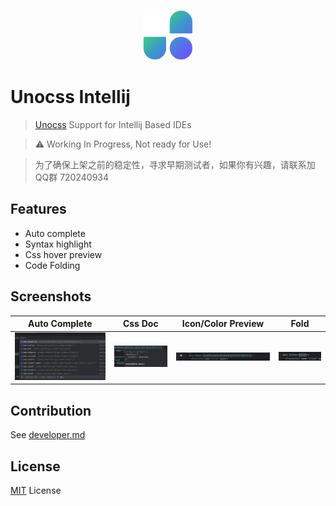 <p align="center">
    <img src="docs/logo.svg" style="width: 5rem; height: 5rem"/>
</p>

# Unocss Intellij

> <a href="https://github.com/unocss/unocss">Unocss</a> Support for Intellij Based IDEs

> ⚠ Working In Progress, Not ready for Use!

> 为了确保上架之前的稳定性，寻求早期测试者，如果你有兴趣，请联系加QQ群 720240934

## Features

- Auto complete
- Syntax highlight
- Css hover preview
- Code Folding

## Screenshots

| Auto Complete                               | Css Doc                                        | Icon/Color Preview                            | Fold                                  |
|---------------------------------------------|------------------------------------------------|-----------------------------------------------|---------------------------------------|
| <img src="docs/screenshots/completion.png"> | <img src="docs/screenshots/documentation.png"> | <img src="docs/screenshots/highlighting.png"> | <img src="docs/screenshots/fold.png"> |

## Contribution

See [developer.md](docs/developer.md)

## License

[MIT](LICENSE) License